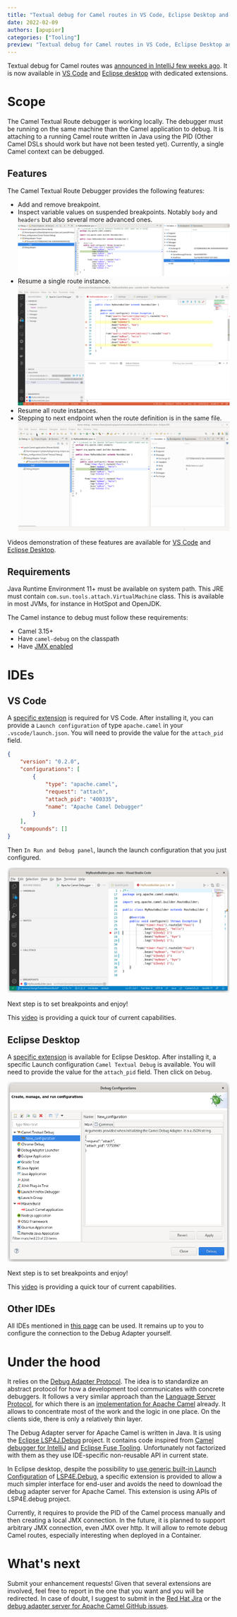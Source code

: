 ```yaml
---
title: "Textual debug for Camel routes in VS Code, Eclipse Desktop and more"
date: 2022-02-09
authors: [apupier]
categories: ["Tooling"]
preview: "Textual debug for Camel routes in VS Code, Eclipse Desktop and more"
---
```


Textual debug for Camel routes was [announced in IntelliJ few weeks ago](/blog/2021/12/camelDebuggerForIntelliJ/). It is now available in [VS Code](https://marketplace.visualstudio.com/items?itemName=redhat.vscode-debug-adapter-apache-camel) and [Eclipse desktop](https://marketplace.eclipse.org/content/textual-debugging-apache-camel) with dedicated extensions. 

# Scope

The Camel Textual Route debugger is working locally. The debugger must be running on the same machine than the Camel application to debug. It is attaching to a running Camel route written in Java using the PID (Other Camel DSLs should work but have not been tested yet). Currently, a single Camel context can be debugged.

## Features

The Camel Textual Route Debugger provides the following features:
- Add and remove breakpoint.
- Inspect variable values on suspended breakpoints. Notably `body` and `headers` but also several more advanced ones.
  ![Breakpoint suspended with variable values expanded to see body and headers](./breakpointWithVariableValues.png)
- Resume a single route instance.
  ![2 breakpoints are suspended in 2 differents routes. Resuming one of the 2 route instance](./resumeIngleThread.gif)
- Resume all route instances.
- Stepping to next endpoint when the route definition is in the same file.
  ![Stepping in a Camel route written in Java](./stepping-Eclipse.gif)

Videos demonstration of these features are available for [VS Code](https://www.youtube.com/watch?v=c63ydfvqeNA) and [Eclipse Desktop](https://www.youtube.com/watch?v=jrp8prqD4mw).

## Requirements

Java Runtime Environment 11+ must be available on system path. This JRE must contain `com.sun.tools.attach.VirtualMachine` class. This is available in most JVMs, for instance in HotSpot and OpenJDK.

The Camel instance to debug must follow these requirements:

- Camel 3.15+
- Have `camel-debug` on the classpath
- Have [JMX enabled](/manual/jmx.html#_disabling_or_enabling_camel_jmx)

# IDEs

## VS Code

A [specific extension](https://marketplace.visualstudio.com/items?itemName=redhat.vscode-debug-adapter-apache-camel) is required for VS Code. After installing it, you can provide a `Launch configuration` of type `apache.camel` in your `.vscode/launch.json`. You will need to provide the value for the `attach_pid` field.

```json
{
	"version": "0.2.0",
	"configurations": [
		{
			"type": "apache.camel",
			"request": "attach",
			"attach_pid": "400335",
			"name": "Apache Camel Debugger"
		}
	],
	"compounds": []
}
```

Then `In Run and Debug panel`, launch the launch configuration that you just configured.

![Launch configuration for Camel Textual Debugger in Run and Debug panel of VS Code](./DebuggerInRunAndDebugView-VSCode.png)

Next step is to set breakpoints and enjoy!

This [video](https://www.youtube.com/watch?v=c63ydfvqeNA) is providing a quick tour of current capabilities.

## Eclipse Desktop

A [specific extension](https://marketplace.eclipse.org/content/textual-debugging-apache-camel) is available for Eclipse Desktop. After installing it, a specific Launch configuration `Camel Textual Debug` is available. You will need to provide the value for the `attach_pid` field. Then click on `Debug`.

![Wizard of Launch Configuration with Camel Textual Debug configuration page in Eclipse Desktop](./Eclipse-LaunchConfiguration.png)

Next step is to set breakpoints and enjoy!

This [video](https://www.youtube.com/watch?v=jrp8prqD4mw) is providing a quick tour of current capabilities.

## Other IDEs

All IDEs mentioned in [this page](https://microsoft.github.io/debug-adapter-protocol/implementors/tools/) can be used. It remains up to you to configure the connection to the Debug Adapter yourself.

# Under the hood

It relies on the [Debug Adapter Protocol](https://microsoft.github.io/debug-adapter-protocol/overview). The idea is to standardize an abstract protocol for how a development tool communicates with concrete debuggers. It follows a very similar approach than the [Language Server Protocol](https://microsoft.github.io/language-server-protocol/), for which there is an [implementation for Apache Camel](https://github.com/camel-tooling/camel-language-server) already. It allows to concentrate most of the work and the logic in one place. On the clients side, there is only a relatively thin layer.

The Debug Adapter server for Apache Camel is written in Java. It is using the [Eclipse LSP4J.Debug](https://github.com/eclipse/lsp4j) project. It contains code inspired from [Camel debugger for IntelliJ](https://github.com/camel-tooling/camel-idea-plugin) and [Eclipse Fuse Tooling](https://github.com/jbosstools/jbosstools-fuse). Unfortunately not factorized with them as they use IDE-specific non-reusable API in current state.

In Eclipse desktop, despite the possibility to [use generic built-in Launch Configuration](https://github.com/camel-tooling/camel-dap-client-eclipse#built-in-lsp4edebug-launcher) of [LSP4E.Debug](https://projects.eclipse.org/projects/technology.lsp4e), a specific extension is provided to allow a much simpler interface for end-user and avoids the need to download the debug adapter server for Apache Camel. This extension is using APIs of LSP4E.debug project.

Currently, it requires to provide the PID of the Camel process manually and then creating a local JMX connection. In the future, it is planned to support arbitrary JMX connection, even JMX over http. It will allow to remote debug Camel routes, especially interesting when deployed in a Container.

# What's next

Submit your enhancement requests! Given that several extensions are involved, feel free to report in the one that you want and you will be redirected. In case of doubt, I suggest to submit in the [Red Hat Jira](https://issues.redhat.com/browse/FUSETOOLS2-1422) or the [debug adapter server for Apache Camel GitHub issues](https://github.com/camel-tooling/camel-debug-adapter/issues).
